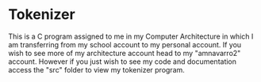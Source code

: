 # Tokenizer
This is a C program assigned to me in my Computer Architecture in which I am transferring from my school account to my personal account. If you wish to see more of my architecture account head to my "amnavarro2" account. However if you just wish to see my code and documentation access the "src" folder to view my tokenizer program. 
